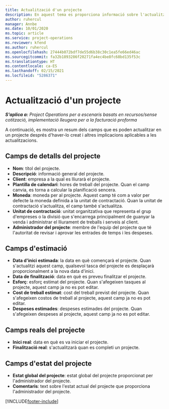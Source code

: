 ```yaml
---
title: Actualització d'un projecte
description: En aquest tema es proporciona informació sobre l'actualització de projectes al Project Operations.
author: ruhercul
manager: Annbe
ms.date: 10/01/2020
ms.topic: article
ms.service: project-operations
ms.reviewer: kfend
ms.author: ruhercul
ms.openlocfilehash: 27444b072bdf7de55d6b38c30c1ea5fe66ed46ac
ms.sourcegitcommit: fa32b1893286f20271fa4ec4be8fc68bd135f53c
ms.translationtype: HT
ms.contentlocale: ca-ES
ms.lasthandoff: 02/15/2021
ms.locfileid: "5286371"
---
```

# <a name="update-a-project"></a>Actualització d'un projecte

_**S'aplica a:** Project Operations per a escenaris basats en recursos/sense cotització, implementació lleugera per a la facturació proforma_

A continuació, es mostra un resum dels camps que es poden actualitzar en un projecte després d'haver-lo creat i altres implicacions aplicables a les actualitzacions.

## <a name="project-detail-fields"></a>Camps de detalls del projecte

- **Nom**: títol del projecte.
- **Descripció**: informació general del projecte.
- **Client**: empresa a la qual es lliurarà el projecte.
- **Plantilla de calendari**: hores de treball del projecte. Quan el camp canvia, es torna a calcular la planificació sencera.
- **Moneda**: moneda per al projecte. Aquest camp té com a valor per defecte la moneda definida a la unitat de contractació. Quan la unitat de contractació s'actualitza, el camp també s'actualitza.
- **Unitat de contractació**: unitat organitzativa que representa el grup d'empreses o la divisió que s'encarrega principalment de guanyar la venda i administrar el lliurament de treballs i serveis al client. 
- **Administrador del projecte**: membre de l'equip del projecte que té l'autoritat de revisar i aprovar les entrades de temps i les despeses.

## <a name="estimate-fields"></a>Camps d'estimació

- **Data d'inici estimada**: la data en què començarà el projecte. Quan s'actualitzi aquest camp, qualsevol tasca del projecte es desplaçarà proporcionalment a la nova data d'inici.
- **Data de finalització**: data en què es preveu finalitzar el projecte.
- **Esforç**: esforç estimat del projecte. Quan s'afegeixen tasques al projecte, aquest camp ja no es pot editar.
- **Cost de treball estimat**: cost del treball previst del projecte. Quan s'afegeixen costos de treball al projecte, aquest camp ja no es pot editar.
- **Despeses estimades**: despeses estimades del projecte. Quan s'afegeixen despeses al projecte, aquest camp ja no es pot editar.

## <a name="project-actual-fields"></a>Camps reals del projecte
- **Inici real**: data en què es va iniciar el projecte.
- **Finalització real**: s'actualitzarà quan es completi un projecte.

## <a name="project-status-fields"></a>Camps d'estat del projecte

- **Estat global del projecte**: estat global del projecte proporcionat per l'administrador del projecte.
- **Comentaris**: text sobre l'estat actual del projecte que proporciona l'administrador del projecte.



[!INCLUDE[footer-include](../includes/footer-banner.md)]